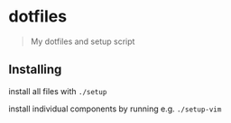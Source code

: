 # dotfiles

> My dotfiles and setup script

## Installing

install all files with `./setup`

install individual components by running e.g. `./setup-vim`

